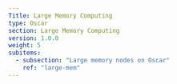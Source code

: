 ```yaml
---
Title: Large Memory Computing
type: Oscar
section: Large Memory Computing
version: 1.0.0
weight: 5
subitems:
  - subsection: "Large memory nodes on Oscar"
    ref: "large-mem"
---
```


